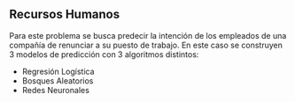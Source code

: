 ## Recursos Humanos

Para este problema se busca predecir la intención de los empleados de una compañía de renunciar a su puesto de trabajo.
En este caso se construyen 3 modelos de predicción con 3 algoritmos distintos: 
  * Regresión Logística
  * Bosques Aleatorios
  * Redes Neuronales
